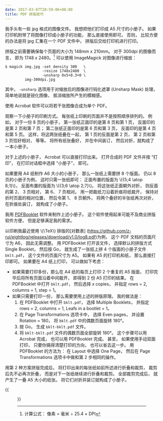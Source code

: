 ```yaml
---
date: 2017-03-07T20:59:06+08:00
title: PDF 拼版技巧
---
```


我手头有一些 jpg 格式的图像文件。 我想把他们打印成 A5 尺寸的小册子。
如果打印机附带了将图像打印成小册子的功能， 那么直接使用即可。
否则， 比较方便的办法是将 jpg 汇集在一个 PDF 文件中， 拼版后交给打印机进行打印。

拼版之前需要确保每个页面的大小为 148mm x 210mm。 对于 300dpi 的图像而言， 即为
1748 x 2480。[^1] 可以使用 ImageMagick 对图像进行缩放：

```
$ magick img.jpg -set density 300   \
                 -resize 1748x2480  \
                 -unsharp 0x5+0.3+0 \
         img-300dpi.jpg
```

其中， `-unsharp` 选项用于对缩放后的图像进行钝化遮罩 (Unsharp Mask) 处理，
简单地说就是锐化图像， 抵消缩放所产生的模糊感。

使用 Acrobat 软件可以将若干张图像合成为单个 PDF。

观察一下小册子的印刷方式。 每张纸上印刷的页面并不是按照顺序排列的。
例如， 对于一份 8 页的小册子， 第一张纸正面印的是第 8 页和第 1 页，
反面印的是第 2 页和第 7 页； 第二张纸正面印的是第 6 页和第 3 页，
反面印的是第 4 页和第 5 页。 这样，将这两张纸叠在一起，
第 1 页的反面是第 2 页， 第 2 页和第 3 页恰好相对， 等等。
将所有纸张叠好， 并在中间装订， 然后对折，就构成了一本小册子。

对于上述的小册子， Acrobat 可以直接打印出来。 打开合成的 PDF 文件并按 “打印”，
在打印对话框中选择 “小册子”， 即可。

如果要用 A4 纸制作 A6 大小的小册子， 那么一张纸上需要拼 8 个版面。
仍以 8 页的小册子为例， 这时只需一张纸即可： 正面布置的版面为
\\({5\;4 \atop 8\;1}\\)， 反面布置的版面为 \\({3\;6 \atop 2\;7}\\)。
将这张纸正面朝外对折， 则反面的第 2、 3 页相对， 第 6、 7 页相对。
用一把裁纸刀沿着折痕将纸裁开， 保持对折时页面的相对位置，
然后令第 1、 8 页朝外， 将两个叠好的半张纸再次对折， 在折痕处装订，
就构成了小册子。

<!--more-->

我用 [PDFBooklet](http://pdfbooklet.sourceforge.net/) 软件来制作上述小册子。
这个软件使用起来可能不及商业拼版软件方便， 但是足够满足我的需求。

以印刷我最近使用 \\(\TeX\\) 排版的[对数表]
(https://github.com/z-rui/eightlog/releases/download/v1.0/log8.pdf)为例，
这个 PDF 文档的页面尺寸为 A6， 因此无需调整。
用 PDFBooklet 打开该文件， 选择默认的拼版方式 Single Booklet， 然后按 Go，
就生成了一张纸上拼 4 个版面的小册子文件 `bklt.pdf`， 这个文件的页面尺寸为 A5。
如果有 A5 的打印机和纸， 那么直接打印即可。 如果要在 A4 纸上打印，
可以做如下考虑：

  * 如果需要打印多份，那么在 A4 纸的每页上打印 2 个重复的 A5 版面，
    打印完毕后将所有页面沿着中间裁开， 即得到 2 份 A5 打印的结果。
    在 PDFBooklet 中打开 `bklt.pdf`， 然后选择 x copies， 并指定
    rows = 2, columns = 1, step = 1。
  * 如果只需要打印一份， 那么需要使用上述的拼版原理。 我的做法是：
    1. 在 PDFBooklet 中打开 `bklt.pdf`， 选择 Multiple Booklets， 并指定
       rows = 2, columns = 1, Leafs in a bootlet = 1。
    2. 在 Page Transformations 选项卡中， 选择 Even pages， 并设置
       Rotation = 180， 将 `bklt.pdf` 中的偶数页面旋转 180°。
    3. 按 Go， 生成 `bklt-bklt.pdf` 文件。
    4. 将 `bklt-bklt.pdf` 文件的偶数页面全部旋转 180°。 这个步骤可以用
       Acrobat 完成， 也可以用 PDFBooklet 完成。
       甚至， 如果使用手动双面打印， 只要你搞得清楚打印的方向，
       也可以省去这一步。 用 PDFBooklet 的方法为： 在 Layout 中选择 One Page，
       然后在 Page Transformations 选项卡中做和第 2 步相同的操作。

用第 2 种方案拼版完成后， 将打印出来的每张纸如前所述进行折叠和裁剪，
裁剪后先不必再次折叠， 而是对下一张纸继续进行折叠和裁剪。
全部裁剪完成后， 就产生了一叠 A5 大小的纸张。 将它们对折并装订就构成了小册子。

{{<figure src="/media/booklet-1.jpg" caption="装订好的小册子">}}

[^1]: 计算公式： 像素 = 毫米 ÷ 25.4 × DPI
